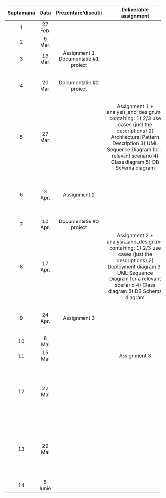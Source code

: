 | Saptamana |   Data  |          Prezentare/discutii         |                                                                                                 Deliverable assignment                                                                                                |                                                      Deliverable proiect                                                      |
|:---------:|:-------:|:------------------------------------:|:---------------------------------------------------------------------------------------------------------------------------------------------------------------------------------------------------------------------:|:-----------------------------------------------------------------------------------------------------------------------------:|
|     1     | 27 Feb. |                                      |                                                                                                                                                                                                                       |                                                                                                                               |
|     2     |  6 Mar. |                                      |                                                                                                                                                                                                                       |  Specificatie proiect                                                                                          |
|     3     | 13 Mar. | Assignment 1 Documentatie #1 proiect |                                                                                                                                                                                                                       |                                                                                                                               |
|     4     | 20 Mar. |        Documentatie #2 proiect       |                                                                                                                                                                                                                       |                 Documentatie #1: Use case model (2 use cases), Supplementary specification, Glossary documents                |
|     5     | 27 Mar. |                                      | Assignment 1 + analysis_and_design.md containing: 1) 2/3 use cases (just the descriptions) 2) Architectural Pattern Description 3) UML Sequence Diagram for a relevant scenario 4) Class diagram 5) DB Schema diagram |                                                                                                                               |
|     6     |  3 Apr. |             Assignment 2             |                                                                                                                                                                                                                       | Documentatie #2: 1) Architectural Pattern Description 2) DB Schema diagram 3) Package diagram 4) Component&Deployment Diagram |
|     7     | 10 Apr. |        Documentatie #3 proiect       |                                                                                                                                                                                                                       |                                                                                                                               |
|     8     | 17 Apr. |                                      |                                                                                                      Assignment 2 + analysis_and_design.md containing:       1) 2/3 use cases (just the descriptions) 2) Deployment diagram 3) UML Sequence Diagram for a relevant scenario 4) Class diagram 5) DB Schema diagram                                                                                               |                                                                                                                               |
|     9     | 24 Apr. |             Assignment 3             |                                                                                                                                                                                                                       |                                           Documentatie #3: Data model, Description of used design patterns, Sequence diagram for 2 relevant scenarios                                           |
|     10    |  8 Mai  |                                      |                                                                                                                                                                                                                       |                                                                                                                               |
|     11    |  15 Mai |                                      |                                                                                                      Assignment 3                                                                                                     |                                                                                                                               |
|     12    |  22 Mai |                                      |                                                                                                                                                                                                                       |                                                  Documentatie ( 1) 2/3 use cases (just the descriptions) 2) Deployment diagram 3) UML Sequence Diagram for a relevant scenario 4) Class diagram 5) DB Schema diagram) si implementare                                                 |
|     13    |  29 Mai |                                      |                                                                                                                                                                                                                       |                                                  Documentatie ( 1) 2/3 use cases (just the descriptions) 2) Deployment diagram 3) UML Sequence Diagram for a relevant scenario 4) Class diagram 5) DB Schema diagram) si implementare                                                 |
|     14    | 5 Iunie |                                      |                                                                                                                                                                                                                       |                                               Prezentari cu intarziere - proiect                                              |
